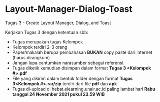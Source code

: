 # Layout-Manager-Dialog-Toast
Tugas 3 - Create Layout Manager, Dialog, and Toast

Kerjakan Tugas 3 dengan ketentuan sbb:
- Tugas merupakan tugas Kelompok
- Kelompok terdiri 2-3 orang
- Paper/makalah berupa pembahasan **BUKAN** copy paste dari internet (harus dirangkum)
- Jangan lupa cantumkan narasumber sebagai referensi.
- Tugas diketik kemudian disimpan dalam format  **Tugas 3 <Kelompok #>.pdf**
- File yang dikirim dalam bentuk folder dengan format **Tugas 3<Kelompok #>.rar/zip**  terdiri dari file **pdf** dan **apk**
- Tugas di-upload di hebat.elearning.unair.ac.id paling lambat hari **Rabu tanggal 24 November 2021 pukul 23.59 WIB**
